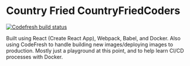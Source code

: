 # Country Fried CountryFriedCoders

[![Codefresh build status]( https://g.codefresh.io/api/badges/build?repoOwner=Banjerr&repoName=CountryFriedCoders&branch=master&pipelineName=CountryFriedCoders&accountName=bengineer_&type=cf-1)]( https://g.codefresh.io/repositories/Banjerr/CountryFriedCoders/builds?filter=trigger:build;branch:master;service:594073249979520001d79554~CountryFriedCoders)

Built using React (Create React App), Webpack, Babel, and Docker. Also using CodeFresh to handle building new images/deploying images to production. Mostly just a playground at this point, and to help learn CI/CD processes with Docker.
